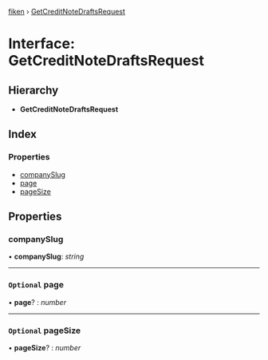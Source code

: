 [fiken](../README.md) › [GetCreditNoteDraftsRequest](getcreditnotedraftsrequest.md)

# Interface: GetCreditNoteDraftsRequest

## Hierarchy

* **GetCreditNoteDraftsRequest**

## Index

### Properties

* [companySlug](getcreditnotedraftsrequest.md#companyslug)
* [page](getcreditnotedraftsrequest.md#optional-page)
* [pageSize](getcreditnotedraftsrequest.md#optional-pagesize)

## Properties

###  companySlug

• **companySlug**: *string*

___

### `Optional` page

• **page**? : *number*

___

### `Optional` pageSize

• **pageSize**? : *number*

